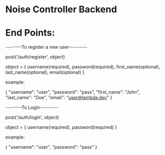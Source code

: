 # Noise Controller Backend


# End Points:

--------To register a new user---------

post('/auth/register', object)

object = {
    username(required),
    password(required),
    first_name(optional),
    last_name(optional),
    email(optional)
}

example:

{
    "username": "user",
    "password": "pass",
    "first_name": "John",
    "last_name": "Doe",
    "email": "user@lambda.dev"
}

--------To Login---------

post('/auth/login', object)

object = {
    username(required),
    password(required)
}

example:

{
    "username": "user",
    "password": "pass"
}